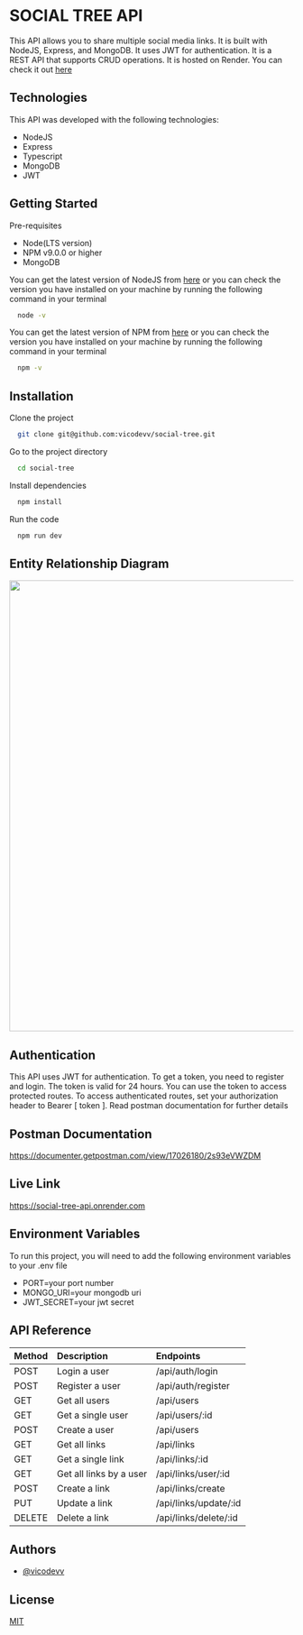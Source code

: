 # SOCIAL TREE API
This API allows you to share multiple social media links. It is built with NodeJS, Express, and MongoDB. It uses JWT for authentication. It is a REST API that supports CRUD operations. It is hosted on Render. You can check it out [here](https://social-tree-api.onrender.com)

## Technologies
This API was developed with the following technologies:
- NodeJS
- Express
- Typescript
- MongoDB
- JWT

## Getting Started
Pre-requisites
- Node(LTS version)
- NPM v9.0.0 or higher
- MongoDB 

You can get the latest version of NodeJS from [here](https://nodejs.org/en/download/) or you can check the version you have installed on your machine by running the following command in your terminal
```bash
  node -v 
```

You can get the latest version of NPM from [here](https://www.npmjs.com/get-npm) or you can check the version you have installed on your machine by running the following command in your terminal
```bash
  npm -v
```

## Installation
Clone the project

```bash
  git clone git@github.com:vicodevv/social-tree.git
```

Go to the project directory

```bash
  cd social-tree
```

Install dependencies

```bash
  npm install
```

Run the code

```bash
  npm run dev
```

## Entity Relationship Diagram
<img src="https://user-images.githubusercontent.com/55485439/236048256-26eadb25-8e5b-4559-9b36-c013f64f3850.png" width=800>

## Authentication
This API uses JWT for authentication. To get a token, you need to register and login. The token is valid for 24 hours. You can use the token to access protected routes. To access authenticated routes, set your authorization header to Bearer [ token ]. Read postman documentation for further details

## Postman Documentation
https://documenter.getpostman.com/view/17026180/2s93eVWZDM

## Live Link
https://social-tree-api.onrender.com

## Environment Variables
To run this project, you will need to add the following environment variables to your .env file
- PORT=your port number
- MONGO_URI=your mongodb uri
- JWT_SECRET=your jwt secret

## API Reference

| Method | Description    | Endpoints  |
| :-------- | :------- | :-------------- |
| POST | Login a user | /api/auth/login |
| POST | Register a user | /api/auth/register |
| GET | Get all users | /api/users |
| GET | Get a single user | /api/users/:id |
| POST | Create a user | /api/users |
| GET | Get all links | /api/links |
| GET | Get a single link | /api/links/:id |
| GET | Get all links by a user | /api/links/user/:id |
| POST | Create a link | /api/links/create |
| PUT | Update a link | /api/links/update/:id |
| DELETE | Delete a link | /api/links/delete/:id |



## Authors

- [@vicodevv](https://www.github.com/vicodevv)

## License

[MIT](https://choosealicense.com/licenses/mit/)


